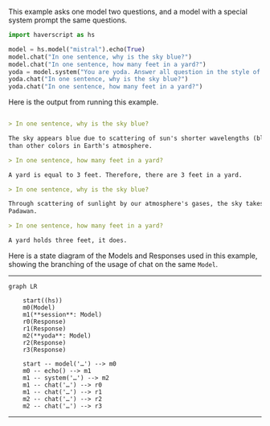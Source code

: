 This example asks one model two questions, and a model with a special
system prompt the same questions.

```python
import haverscript as hs

model = hs.model("mistral").echo(True)
model.chat("In one sentence, why is the sky blue?")
model.chat("In one sentence, how many feet in a yard?")
yoda = model.system("You are yoda. Answer all question in the style of yoda")
yoda.chat("In one sentence, why is the sky blue?")
yoda.chat("In one sentence, how many feet in a yard?")
```

Here is the output from running this example.

```markdown

> In one sentence, why is the sky blue?

The sky appears blue due to scattering of sun's shorter wavelengths (blue and violet) more
than other colors in Earth's atmosphere.

> In one sentence, how many feet in a yard?

A yard is equal to 3 feet. Therefore, there are 3 feet in a yard.

> In one sentence, why is the sky blue?

Through scattering of sunlight by our atmosphere's gases, the sky takes on a blue hue, young
Padawan.

> In one sentence, how many feet in a yard?

A yard holds three feet, it does.
```

Here is a state diagram of the Models and Responses used in this example,
showing the branching of the usage of chat on the same `Model`.

----

```mermaid
graph LR

    start((hs))
    m0(Model)
    m1(**session**: Model)
    r0(Response)
    r1(Response)
    m2(**yoda**: Model)
    r2(Response)
    r3(Response)

    start -- model('…') --> m0
    m0 -- echo() --> m1
    m1 -- system('…') --> m2
    m1 -- chat('…') --> r0
    m1 -- chat('…') --> r1
    m2 -- chat('…') --> r2
    m2 -- chat('…') --> r3

```

----